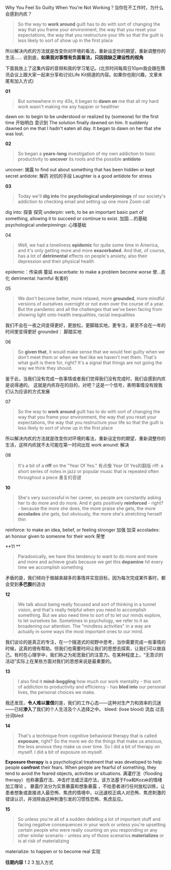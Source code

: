 Why You Feel So Guilty When You're Not Working？当你在不工作时，为什么会感到内疚？

> So the way to **work around** guilt has to do with sort of changing the way that you frame your environment, the way that you reset your expectations, the way that you restructure your life so that the guilt is less likely to sort of show up in the first place

所以解决内疚的方法就是改变你对环境的看法，重新设定你的期望，重新调整你的生活......
说到底，**如果我对事情有负面看法，只因我缺乏建设性的视角**

下面我放上了这集内容的音频和我的学习笔记。(北京时间每周日10pm我会跟在腾讯会议上跟大家一起来分享和讨论Life Kit频道的内容。如果你也刚兴趣，文章末尾有加入方式)

**01**
>  But somewhere in my 40s, it began to **dawn on** me that all my hard work wasn't making me any happier or healthier


dawn on: to begin to be understood or realized by (someone) for the first time 开始明白 意识到 
The solution finally dawned on him. 
It suddenly dawned on me that I hadn't eaten all day. 
It began to dawn on her that she was lost.

**02**
>So began a **years-long** investigation of my own addiction to toxic productivity to **uncover** its roots and the possible **antidote**

uncover: 揭露 to find out about something that has been hidden or kept secret
antidote: 解药 对抗的手段 Laughter is a good antidote for stress 

**03**
>Today we'll **dig into** the **psychological underpinnings** of our society's addiction to checking email and setting up one more Zoom call

dig into: 探查 探究
underpin: verb, to be an important basic part of something, allowing it to succeed or continue to exist. 加固….的基础
psychological underpinnings: 心理基础

04
>Well, we had a loneliness **epidemic** for quite some time in America, and it's only getting more and more **exacerbated**. And that, of course, has a lot of **detrimental** effects on people's anxiety, also their depression and their physical health

epidemic：传染病  蔓延
exacerbate: to make a problem become worse  使…恶化
detrimental: harmful 有害的

05
> We don't become better, more relaxed, more **grounded**, more mindful versions of ourselves overnight or not even over the course of a year. But the pandemic and all the challenges that we've been facing from showing light onto health inequalities, racial inequalities

我们不会在一夜之间变得更好，更放松，更脚踏实地，更专注，甚至不会在一年的时间里变得更好
grounded： 脚踏实地

06
>So **given that**, it would make sense that we would feel guilty when we don't meet them or when we feel like we haven't met them. That's what guilt is there for, right? It's a signal that things are not going the way we think they should.

鉴于此，当我们没有完成一些事情或者我们觉得我们没有完成时，我们会感到内疚是说得通的。
这就是内疚存在的目的，对吧？这是一个信号，表明事情没有按我们认为应该的方式发展

07
>So the way to **work around** guilt has to do with sort of changing the way that you frame your environment, the way that you reset your expectations, the way that you restructure your life so that the guilt is less likely to sort of show up in the first place

所以解决内疚的方法就是改变你对环境的看法，重新设定你的期望，重新调整你的生活，这样内疚就不太可能在第一时间出现
work around: 解决

08
>It's a bit of a **riff** on the "Year Of Yes."
有点像 Year Of Yes的翻版
riff: a short series of notes in jazz or popular music that is repeated often throughout a piece  重复的音键

**10**
>She's very successful in her career, so people are constantly asking her to do more and do more. And it gets positively **reinforced** - right? - because the more she does, the more praise she gets, the more **accolades** she gets, but obviously, the more she's stretching herself thin

reinforce: to make an idea, belief, or feeling stronger  加强 加深
accolades: an honour given to someone for their work 荣誉 


**11 **
>Paradoxically, we have this tendency to want to do more and more and more and achieve goals because we get this **dopamine** hit every time we accomplish something

矛盾的是，我们倾向于做越来越多的事情并实现目标，因为每次完成某件事时，都会受到**多巴胺**的造访

**12**
>We talk about being really focused and sort of thinking in a tunnel vision, and that's really helpful when you need to accomplish something. 
>But we also need time to sort of to let our minds explore, to let ourselves be. Sometimes in psychology, we refer to it as broadening our attention. The "mindless activities" in a way are actually in some ways the most important ones to our mind.

我们谈论的是真正的专注，在一个隧道式的视野中思考，当你需要完成一些事情的时候，这真的很有帮助。但我们也需要时间让我们的思想去探索，让我们可以做自己。有时在心理学中，我们称之为拓宽我们的注意力。在某种程度上，“无意识的活动”实际上在某些方面对我们的思想来说是最重要的。

**13**
>I also find it **mind-boggling** how much our work mentality - this sort of addiction to productivity and efficiency - has **bled into** our personal lives, the personal choices we make.

我还发现，**令人难以置信**的是，我们的工作心态——这种对生产力和效率的沉迷——已经**渗入**了我们的个人生活及个人选择之中。
bleed:  (lose blood) 流血  过去分词bled  

**14**
>That's a technique from cognitive behavioral therapy that is called **exposure**, right? So the more we do the things that make us anxious, the less anxious they make us over time. So I did a bit of therapy on myself. I did a bit of exposure on myself.

**Exposure therapy** is a psychological treatment that was developed to help people **confront** their fears. When people are fearful of something, they tend to avoid the feared objects, activities or situations.
满灌疗法（flooding therapy）也称暴露疗法、冲击疗法或泛滥疗法，该方法基于Foa和Kozak的情绪加工理论 。 暴露疗法分为实景暴露和想象暴露 ，不给患者进行任何放松训练，让患者想象或直接进入最恐怖、焦虑的情境中，以迅速校正病人对恐怖、焦虑刺激的错误认识，并消除由这种刺激引发的习惯性恐怖、焦虑反应。

**15**
>So unless you're all of a sudden deleting a lot of important stuff and facing negative consequences in your work or unless you're upsetting certain people who were really counting on you responding or any other similar scenario - unless any of those scenarios **materializes** or is at risk of materializing

materialize: to happen or to become real 实现

**往期内容**
1
2 
3
加入方式